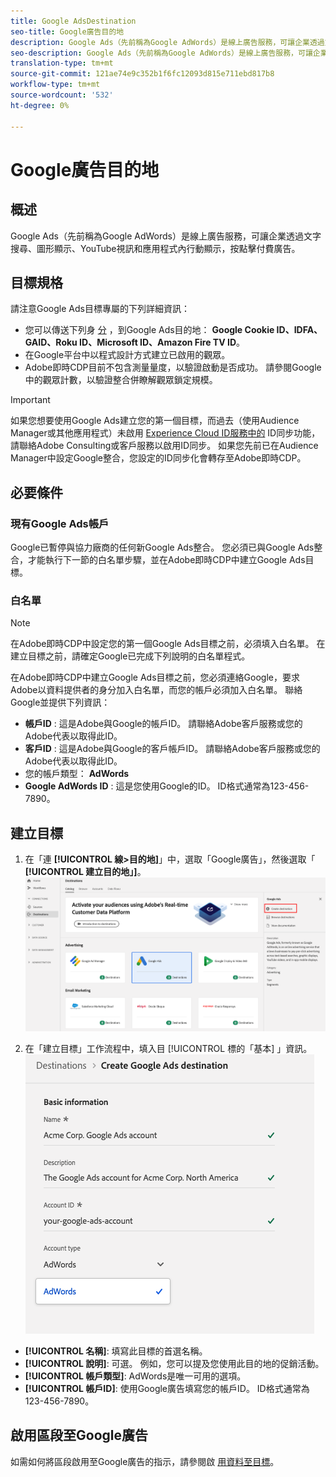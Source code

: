 ```yaml
---
title: Google AdsDestination
seo-title: Google廣告目的地
description: Google Ads（先前稱為Google AdWords）是線上廣告服務，可讓企業透過文字搜尋、圖形顯示、YouTube視訊和應用程式內行動顯示，按點擊付費廣告。
seo-description: Google Ads（先前稱為Google AdWords）是線上廣告服務，可讓企業透過文字搜尋、圖形顯示、YouTube視訊和應用程式內行動顯示，按點擊付費廣告。
translation-type: tm+mt
source-git-commit: 121ae74e9c352b1f6fc12093d815e711ebd817b8
workflow-type: tm+mt
source-wordcount: '532'
ht-degree: 0%

---
```



# Google廣告目的地

## 概述

Google Ads（先前稱為Google AdWords）是線上廣告服務，可讓企業透過文字搜尋、圖形顯示、YouTube視訊和應用程式內行動顯示，按點擊付費廣告。

## 目標規格

請注意Google Ads目標專屬的下列詳細資訊：

* 您可以傳送下列身 [分](../../identity-service/namespaces.md) ，到Google Ads目的地： **Google Cookie ID、IDFA、GAID、Roku ID、Microsoft ID、Amazon Fire TV ID**。
* 在Google平台中以程式設計方式建立已啟用的觀眾。
* Adobe即時CDP目前不包含測量量度，以驗證啟動是否成功。 請參閱Google中的觀眾計數，以驗證整合併瞭解觀眾鎖定規模。

>[!IMPORTANT]
>
>如果您想要使用Google Ads建立您的第一個目標，而過去（使用Audience Manager或其他應用程式）未啟用 [Experience Cloud ID服務中的](https://docs.adobe.com/content/help/en/id-service/using/id-service-api/methods/idsync.html) ID同步功能，請聯絡Adobe Consulting或客戶服務以啟用ID同步。 如果您先前已在Audience Manager中設定Google整合，您設定的ID同步化會轉存至Adobe即時CDP。

## 必要條件

### 現有Google Ads帳戶

Google已暫停與協力廠商的任何新Google Ads整合。 您必須已與Google Ads整合，才能執行下一節的白名單步驟，並在Adobe即時CDP中建立Google Ads目標。

### 白名單

>[!NOTE]
>
>在Adobe即時CDP中設定您的第一個Google Ads目標之前，必須填入白名單。 在建立目標之前，請確定Google已完成下列說明的白名單程式。

在Adobe即時CDP中建立Google Ads目標之前，您必須連絡Google，要求Adobe以資料提供者的身分加入白名單，而您的帳戶必須加入白名單。 聯絡Google並提供下列資訊：

* **帳戶ID** : 這是Adobe與Google的帳戶ID。 請聯絡Adobe客戶服務或您的Adobe代表以取得此ID。
* **客戶ID** : 這是Adobe與Google的客戶帳戶ID。 請聯絡Adobe客戶服務或您的Adobe代表以取得此ID。
* 您的帳戶類型： **AdWords**
* **Google AdWords ID** : 這是您使用Google的ID。 ID格式通常為123-456-7890。

## 建立目標

1. 在「連 **[!UICONTROL 線>目的地]**」中，選取「Google廣告」，然後選取「 **[!UICONTROL 建立目的地」]**。
   ![Connect Google Ads目的地](/help/rtcdp/destinations/assets/google-2-destination.png)

2. 在「建立目標」工作流程中，填入目 [!UICONTROL 標的「基本] 」資訊。 <br>
   ![基本資訊Google廣告](/help/rtcdp/destinations/assets/google-2-basic-information.png)
* **[!UICONTROL 名稱]**: 填寫此目標的首選名稱。
* **[!UICONTROL 說明]**: 可選。 例如，您可以提及您使用此目的地的促銷活動。
* **[!UICONTROL 帳戶類型]**: AdWords是唯一可用的選項。
* **[!UICONTROL 帳戶ID]**: 使用Google廣告填寫您的帳戶ID。 ID格式通常為123-456-7890。

## 啟用區段至Google廣告

如需如何將區段啟用至Google廣告的指示，請參閱啟 [用資料至目標](/help/rtcdp/destinations/activate-destinations.md)。

